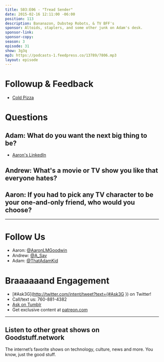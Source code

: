 ```yaml
---
title: S03:E06 - "Tread Sender"
date: 2015-02-16 12:11:00 -06:00
position: 113
description: Bananazon, Dubstep Robots, & TV BFF's
sponsor: Altoids, staplers, and some other junk on Adam's desk.
sponsor-link: 
sponsor-copy: 
season: 3
episode: 31
show: 3g3q
mp3: https://podcasts-1.feedpress.co/13789/7806.mp3
layout: episode
---
```


# Followup & Feedback
- [Cold Pizza](http://3g3q.co/305)

# Questions

## Adam: What do you want the next big thing to be?
- [Aaron's LinkedIn](http://www.linkedin.com/in/aarongoodwin/)

## Andrew: What's a movie or TV show you like that everyone hates?

## Aaron: If you had to pick any TV character to be your one-and-only friend, who would you choose?

***

# Follow Us
* Aaron: [@AaronLMGoodwin](http://twitter.com/aaronlmgoodwin)
* Andrew: [@A_Sav](http://twitter.com/a_sav)
* Adam: [@ThatAdamKid](http://twitter.com/thatadamkid)

# Braaaaaand Engagement
* [#Ask3G](http://twitter.com/intent/tweet?text={#Ask3G }) on Twitter!
* Call/text us: 760-881-4382
* [Ask on Tumblr](http://3g3q.co/ask)
* Get exclusive content at [patreon.com](http://www.patreon.com/3g3q)

***

## Listen to other great shows on Goodstuff.network
The internet’s favorite shows on technology, culture, news and more. You know, just the good stuff.
